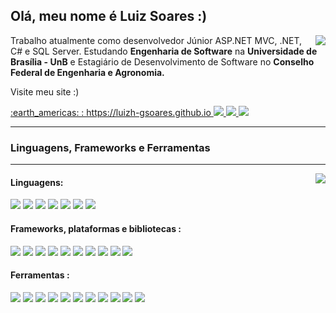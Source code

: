<h2> Olá, meu nome é <strong> Luiz Soares :) </strong> </h2>
<img align="right" src="https://github-readme-stats.vercel.app/api?username=luizh-gsoares&theme=default&show_icons=true&bg_color=1a1a1a&text_color=BFBFBF&title_color=FFF&icon_color=E8E8E8">
<p>
    Trabalho atualmente como desenvolvedor Júnior ASP.NET MVC, .NET, C# e SQL Server.
    Estudando <strong>Engenharia de Software</strong> na <strong>Universidade de Brasília - UnB</strong>
    e Estagiário de Desenvolvimento de Software no <strong>Conselho Federal de Engenharia e Agronomia.</strong>
</p>

<div align="left">
    <p> Visite meu site :) </p>
    <a href="https://luizh-gsoares.github.io">	:earth_americas:  : https://luizh-gsoares.github.io </a>
    <a href="https://www.instagram.com/luizh.gsoares/" alt="Instagram">
        <img src="https://img.shields.io/badge/Instagram-1a1a1a.svg?style=for-the-badge&logo=Instagram&logoColor=FFF;" />
    </a>
    <a href="https://www.linkedin.com/in/luizh-gsoares" alt="LinkedIn">
        <img src="https://img.shields.io/badge/-Linkedin-1a1a1a?style=for-the-badge&logo=Linkedin&logoColor=FFF;" />
    </a>
    <a href="https://dev.to/luizhgsoares" alt="DEVTO">
        <img src="https://img.shields.io/badge/dev.to-1a1a1a?style=for-the-badge&logo=dev.to&logoColor=FFF;" />
    </a>
</div>

<hr>
<h3> Linguagens, Frameworks e Ferramentas</h3>
<hr>
<img align="right" src="https://github-readme-stats.vercel.app/api/top-langs/?username=luizh-gsoares&theme=default&show_icons=true&bg_color=1a1a1a&text_color=BFBFBF&title_color=FFF&icon_color=E8E8E8">

#### Linguagens:
<div align="left">
<img src="https://img.shields.io/badge/c%23-%23239120.svg?style=for-the-badge&logo=c-sharp&logoColor=white"/>
<img src="https://img.shields.io/badge/c++-%2300599C.svg?style=for-the-badge&logo=c%2B%2B&logoColor=white"/>
<img src="https://img.shields.io/badge/html5-%23E34F26.svg?style=for-the-badge&logo=html5&logoColor=white"/>
<img src="https://img.shields.io/badge/java-%23ED8B00.svg?style=for-the-badge&logo=java&logoColor=white"/>
<img src="https://img.shields.io/badge/javascript-%23323330.svg?style=for-the-badge&logo=javascript&logoColor=%23F7DF1E"/>
<img src="https://img.shields.io/badge/php-%23777BB4.svg?style=for-the-badge&logo=php&logoColor=white"/>
<img src="https://img.shields.io/badge/typescript-%23007ACC.svg?style=for-the-badge&logo=typescript&logoColor=white"/>
</div>

#### Frameworks, plataformas e bibliotecas :
<div align="left">
<img src="https://img.shields.io/badge/.NET-5C2D91?style=for-the-badge&logo=.net&logoColor=white"/>
<img src="https://img.shields.io/badge/angular-%23DD0031.svg?style=for-the-badge&logo=angular&logoColor=white"/>
<img src="https://img.shields.io/badge/angular.js-%23E23237.svg?style=for-the-badge&logo=angularjs&logoColor=white"/>
<img src="https://img.shields.io/badge/bootstrap-%23563D7C.svg?style=for-the-badge&logo=bootstrap&logoColor=white"/>
<img src="https://img.shields.io/badge/CodeIgniter-%23EF4223.svg?style=for-the-badge&logo=codeIgniter&logoColor=white"/>
<img src="https://img.shields.io/badge/jquery-%230769AD.svg?style=for-the-badge&logo=jquery&logoColor=white"/>
<img src="https://img.shields.io/badge/laravel-%23FF2D20.svg?style=for-the-badge&logo=laravel&logoColor=white"/>
<img src="https://img.shields.io/badge/NPM-%23000000.svg?style=for-the-badge&logo=npm&logoColor=white"/>
<img src="https://img.shields.io/badge/mysql-%2300f.svg?style=for-the-badge&logo=mysql&logoColor=white"/>
<img src="https://img.shields.io/badge/postgres-%23316192.svg?style=for-the-badge&logo=postgresql&logoColor=white"/>
</div>

#### Ferramentas :
<div align="left">
<img src="https://img.shields.io/badge/Trello-%23026AA7.svg?style=for-the-badge&logo=Trello&logoColor=white"/>
<img src="https://img.shields.io/badge/bitbucket-%230047B3.svg?style=for-the-badge&logo=bitbucket&logoColor=white"/>
<img src="https://img.shields.io/badge/github-%23121011.svg?style=for-the-badge&logo=github&logoColor=white"/>
<img src="https://img.shields.io/badge/gitlab-%23181717.svg?style=for-the-badge&logo=gitlab&logoColor=white"/>
<img src="https://img.shields.io/badge/postgres-%23316192.svg?style=for-the-badge&logo=postgresql&logoColor=white"/>
<img src="https://img.shields.io/badge/jira-%230A0FFF.svg?style=for-the-badge&logo=jira&logoColor=white"/>
<img src="https://img.shields.io/badge/Visual%20Studio-5C2D91.svg?style=for-the-badge&logo=visual-studio&logoColor=white"/>
<img src="https://img.shields.io/badge/Visual%20Studio%20Code-0078d7.svg?style=for-the-badge&logo=visual-studio-code&logoColor=white"/>
<img src="https://img.shields.io/badge/NetBeansIDE-1B6AC6.svg?style=for-the-badge&logo=apache-netbeans-ide&logoColor=white"/>
<img src="https://img.shields.io/badge/CodePen-white?style=for-the-badge&logo=codepen&logoColor=black"/>
<img src="https://img.shields.io/badge/gitlab%20ci-%23181717.svg?style=for-the-badge&logo=gitlab&logoColor=white"/>
